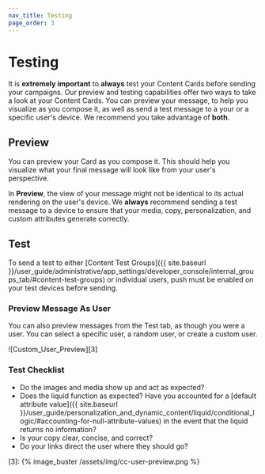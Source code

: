```yaml
---
nav_title: Testing
page_order: 3
---
```


# Testing

It is __extremely important__ to __always__ test your Content Cards before sending your campaigns. Our preview and testing capabilities offer two ways to take a look at your Content Cards. You can preview your message, to help you visualize as you compose it, as well as send a test message to a your or a specific user's device. We recommend you take advantage of __both__.

## Preview

You can preview your Card as you compose it. This should help you visualize what your final message will look like from your user's perspective.

In __Preview__, the view of your message might not be identical to its actual rendering on the user's device. We __always__ recommend sending a test message to a device to ensure that your media, copy, personalization, and custom attributes generate correctly.

## Test

To send a test to either [Content Test Groups]({{ site.baseurl }}/user_guide/administrative/app_settings/developer_console/internal_groups_tab/#content-test-groups) or individual users, push must be enabled on your test devices before sending.

### Preview Message As User

You can also preview messages from the Test tab, as though you were a user. You can select a specific user, a random user, or create a custom user.

![Custom_User_Preview][3]

### Test Checklist

- Do the images and media show up and act as expected?
- Does the liquid function as expected? Have you accounted for a [default attribute value]({{ site.baseurl }}/user_guide/personalization_and_dynamic_content/liquid/conditional_logic/#accounting-for-null-attribute-values) in the event that the liquid returns no information?
- Is your copy clear, concise, and correct?
- Do your links direct the user where they should go?

[3]: {% image_buster /assets/img/cc-user-preview.png %}
